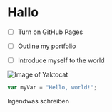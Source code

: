 # Hallo

- [ ] Turn on GitHub Pages
- [ ] Outline my portfolio
- [ ] Introduce myself to the world


![Image of Yaktocat](https://octodex.github.com/images/yaktocat.png)

``` javascript
var myVar = "Hello, world!";
```


Irgendwas schreiben
